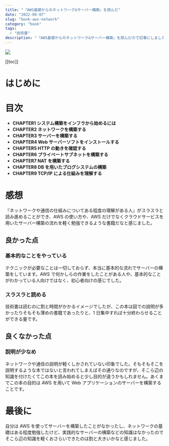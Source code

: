 ```yaml
---
title: "『AWS基礎からのネットワーク&サーバー構築』を読んだ"
date: "2022-09-07"
slug: "book-aws-network"
category: "book"
tags:
  - "技術書"
description: "『AWS基礎からのネットワーク&サーバー構築』を読んだので記事にしました。0からAWS上にサーバーを立てて、ブラウザでwordpressアプリを動かすというハンズオン形式で読み進めるのがとても簡単でした。"
---
```


<img src="@image/1.png">

[[toc]]

# はじめに

# 目次

- **CHAPTER1 システム構築をインフラから始めるには**
- **CHAPTER2 ネットワークを構築する**
- **CHAPTER3 サーバーを構築する**
- **CHAPTER4 Web サーバーソフトをインストールする**
- **CHAPTER5 HTTP の動きを確認する**
- **CHAPTER6 プライベートサブネットを構築する**
- **CHAPTER7 NAT を構築する**
- **CHAPTER8 DB を用いたブログシステムの構築**
- **CHAPTER9 TCP/IP による仕組みを理解する**

# 感想

『ネットワークや通信の仕組みについてある程度の理解がある人』がスラスラと読み進めることができ、AWS の使い方や、AWS だけでなくクラウドサービスを用いたサーバー構築の流れを軽く勉強できるような書籍だなと感じました。

## 良かった点

### 基本的なことをやっている

テクニックが必要なことは一切しておらず、本当に基本的な流れでサーバーの構築をしています。AWS で何かしらの作業をしたことがある人や、基本的なことがわかっている人向けではなく、初心者向けの感じでした。

### スラスラと読める

技術書は読むのに割と時間がかかるイメージでしたが、この本は図での説明が多かったりそもそも薄めの書籍であったりと、1 日集中すれば十分終わらせることができる量です。

## 良くなかった点

### 説明が少なめ

ネットワークや通信の説明が軽くしかされていない印象でした。そもそもそこを説明するような本ではないと言われてしまえばその通りなのですが、そこら辺の知識を付けたくてこの本を読み始めると少し目的が違うかもしれません。あくまでこの本の目的は AWS を用いて Web アプリケーションのサーバーを構築することです。

# 最後に

自分は AWS を使ってサーバーを構築したことがなかったし、ネットワークの基礎はある程度勉強したけど、実践的なサーバーの構築などの知識はなかったのでそこら辺の知識を軽くおさらいできたのは割と大きいかなと感じました。
